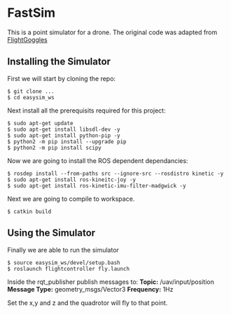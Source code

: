 # FastSim

This is a point simulator for a drone. The original code was adapted from [FlightGoggles](https://flightgoggles.mit.edu)

## Installing the Simulator

First we will start by cloning the repo:
```
$ git clone ...
$ cd easysim_ws
```

Next install all the prerequisits required for this project:
```
$ sudo apt-get update
$ sudo apt-get install libsdl-dev -y
$ sudo apt-get install python-pip -y
$ python2 -m pip install --upgrade pip
$ python2 -m pip install scipy
```

Now we are going to install the ROS dependent dependancies:
```
$ rosdep install --from-paths src --ignore-src --rosdistro kinetic -y
$ sudo apt-get install ros-kineitc-joy -y
$ sudo apt-get install ros-kinetic-imu-filter-madgwick -y
```

Next we are going to compile to workspace.
```
$ catkin build
```

## Using the Simulator

Finally we are able to run the simulator
```
$ source easysim_ws/devel/setup.bash
$ roslaunch flightcontroller fly.launch
```

Inside the rqt_publisher publish messages to:
**Topic:** /uav/input/position 
**Message Type:** geometry_msgs/Vector3
**Frequency:** 1Hz


Set the x,y and z and the quadrotor will fly to that point.
